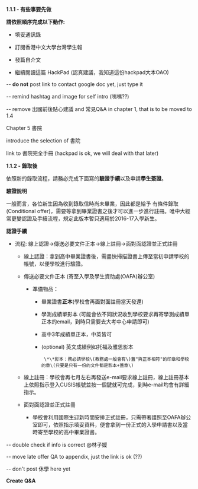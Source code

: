 **1.1.1 - 有些事要先做**

**請依照順序完成以下動作:**

* 填妥通訊錄

* 訂閱香港中文大學台灣學生報

* 發篇自介文

* 繼續閱讀這篇 HackPad \(認真建議，我知道這份hackpad大本OAO\)

-- **do not** post link to contact google doc yet, just type it

-- remind hashtag and image for self intro \(咦咦??\)

-- remove 出國前後貼心建議 and 常見Q&A in chapter 1, that is to be moved to 1.4

Chapter 5 書院

introduce the selection of 書院

link to 書院完全手冊 \(hackpad is ok, we will deal with that later\)

**1.1.2 - 錄取後**

依照新的錄取流程，請務必完成下面寫的**驗證手續**以及申請**學生簽證**。

**驗證說明**

一般而言，各位新生因為收到錄取信時尚未畢業，因此都是給予 有條件錄取 \(Conditional offer\)，需要等拿到畢業證書之後才可以進一步進行註冊。唯中大經常更變認證及手續流程，規定此版本暫只適用於2016-17入學新生。

**認證手續**

* 流程: 線上認證-&gt;傳送必要文件正本-&gt;線上註冊-&gt;面對面認證並正式註冊

  * 線上認證：拿到高中畢業證書後，需盡快掃描證書上傳至當初申請學校的帳號，以便學校進行驗證。
  * 傳送必要文件正本 \(寄至入學及學生資助處\(OAFA\)辦公室\)

    * 準備物品：

      * 畢業證書**正本**\(學校會再面對面註冊當天發還\)
      * 學測成績單影本 \(可能會依不同狀況收到學校要求再寄學測成績單正本的email，到時只需要去大考中心申請即可\)
      * 高中3年成績單正本，中英皆可
      * \(optional\) 英文成績例如托福及雅思影本

        ```
         \*\*影本：務必請學校\(教務處一般會有\)蓋"與正本相符"的印章和學校的章\(只要是只有一份的文件都是影本+蓋章\)
        ```

  * 線上註冊：學校會再七月左右再發送e-mail要求線上註冊，線上註冊基本上依照指示登入CUSIS帳號並按一個鍵就可完成，到時e-mail均會有詳細指示。

  * 面對面認證並正式註冊

    * 學校會利用國際生迎新時間安排正式註冊，只需帶著護照至OAFA辦公室即可，依照指示填妥資料，便會拿到一份正式的入學申請書以及當時寄至學校的高中畢業證書。

-- double check if info is correct @林子媛

-- move late offer QA to appendix, just the link is ok \(??\)

-- don't post 休學 here yet

**Create Q&A**

